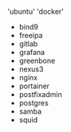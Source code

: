 'ubuntu'
'docker'
- bind9
- freeipa
- gitlab
- grafana
- greenbone
- nexus3
- nginx
- portainer
- postfixadmin
- postgres
- samba
- squid
